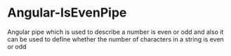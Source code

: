 # Angular-IsEvenPipe
Angular pipe which is used to describe a number is even or odd and also it can be used to define whether the number of characters in a string is even or odd
